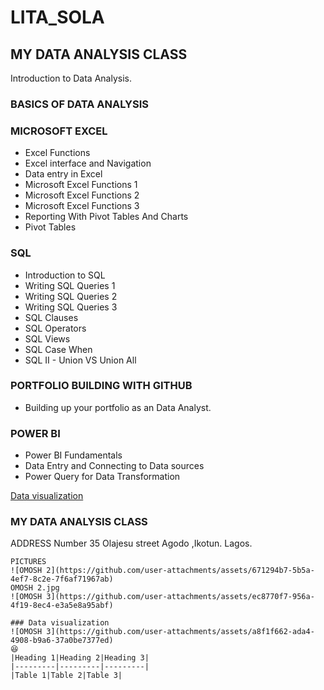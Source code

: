 # LITA_SOLA

## MY DATA ANALYSIS CLASS 
Introduction to Data Analysis.

### BASICS OF DATA ANALYSIS

### MICROSOFT EXCEL
- Excel Functions
- Excel interface and Navigation
- Data entry in Excel
- Microsoft Excel Functions 1
- Microsoft Excel Functions 2
- Microsoft Excel Functions 3
- Reporting With Pivot Tables And Charts
- Pivot Tables

### SQL
- Introduction to SQL
- Writing SQL Queries 1
- Writing SQL Queries 2
- Writing SQL Queries 3
- SQL Clauses
- SQL Operators
- SQL Views
- SQL Case When
- SQL II - Union VS Union All

### PORTFOLIO BUILDING WITH GITHUB
- Building up your portfolio as an Data Analyst.

### POWER BI
- Power BI Fundamentals
- Data Entry and Connecting to Data sources
- Power Query for Data Transformation


[Data visualization](#data-visualization)

### MY DATA ANALYSIS CLASS
ADDRESS  Number 35 Olajesu street Agodo ,Ikotun. Lagos.
```
PICTURES
![OMOSH 2](https://github.com/user-attachments/assets/671294b7-5b5a-4ef7-8c2e-7f6af71967ab)
OMOSH 2.jpg
![OMOSH 3](https://github.com/user-attachments/assets/ec8770f7-956a-4f19-8ec4-e3a5e8a95abf)

### Data visualization
![OMOSH 3](https://github.com/user-attachments/assets/a8f1f662-ada4-4908-b9a6-37a0be7377ed)
😆
|Heading 1|Heading 2|Heading 3|
|---------|---------|---------|
|Table 1|Table 2|Table 3|

